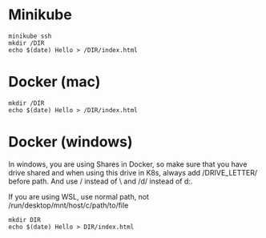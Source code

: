 
# Minikube

```
minikube ssh
mkdir /DIR
echo $(date) Hello > /DIR/index.html
```

# Docker (mac)

```
mkdir /DIR
echo $(date) Hello > /DIR/index.html
```

# Docker (windows)

In windows, you are using Shares in Docker, so make sure that you have drive shared and when using this drive in K8s, always add /DRIVE_LETTER/ before path. And use / instead of \ and /d/ instead of d:\.

If you are using WSL, use normal path, not /run/desktop/mnt/host/c/path/to/file

```
mkdir DIR
echo $(date) Hello > DIR/index.html
```

